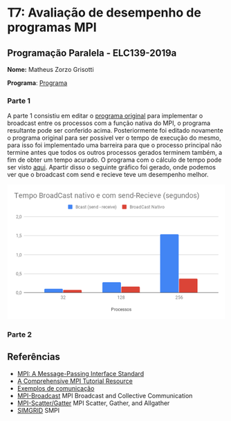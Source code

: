 # T7: Avaliação de desempenho de programas MPI


## Programação Paralela - ELC139-2019a

**Nome:** Matheus Zorzo Grisotti

**Programa**: [Programa](/trabalhos/t7/mpi_bcast.c)

### Parte 1

  A parte 1 consistiu em editar o [programa original](/trabalhos/t7/sr_bcast.c) para implementar o broadcast entre os processos com a função nativa do MPI, o programa resultante pode ser conferido acima. Posteriormente foi editado novamente o programa original para ser possivel ver o tempo de execução do mesmo, para isso foi implementado uma barreira para que o processo principal não termine antes que todos os outros processos gerados terminem também, a fim de obter um tempo acurado.
  O programa com o cálculo de tempo pode ser visto [aqui](/trabalhos/t7/sr_bcast_timed.c).
  Apartir disso o seguinte gráfico foi gerado, onde podemos ver que o broadcast com send e recieve teve um desempenho melhor.
  
  ![Tempo](/trabalhos/t7/Tempo%20BroadCast%20nativo%20e%20com%20send-Recieve%20(segundos).png)

### Parte 2



## Referências

- [MPI: A Message-Passing Interface Standard](https://www.mpi-forum.org/docs/mpi-3.1/mpi31-report.pdf)  
- [A Comprehensive MPI Tutorial Resource](http://mpitutorial.com/)  
- [Exemplos de comunicação](exemplos/)
- [MPI-Broadcast](https://mpitutorial.com/tutorials/mpi-broadcast-and-collective-communication/)
  MPI Broadcast and Collective Communication
- [MPI-Scatter/Gatter](https://mpitutorial.com/tutorials/mpi-scatter-gather-and-allgather/)
  MPI Scatter, Gather, and Allgather
- [SIMGRID](http://simgrid.gforge.inria.fr/simgrid/3.20/doc/getting_started.html)
  SMPI
